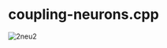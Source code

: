 # coupling-neurons.cpp
![2neu2](https://user-images.githubusercontent.com/49938033/61357007-b4940c80-a88c-11e9-92eb-cadb6b2ea6be.png)
